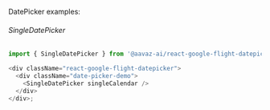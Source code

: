 DatePicker examples:

###### SingleDatePicker

```js
import { SingleDatePicker } from '@aavaz-ai/react-google-flight-datepicker';

<div className="react-google-flight-datepicker">
  <div className="date-picker-demo">
    <SingleDatePicker singleCalendar />
  </div>
</div>;
```
